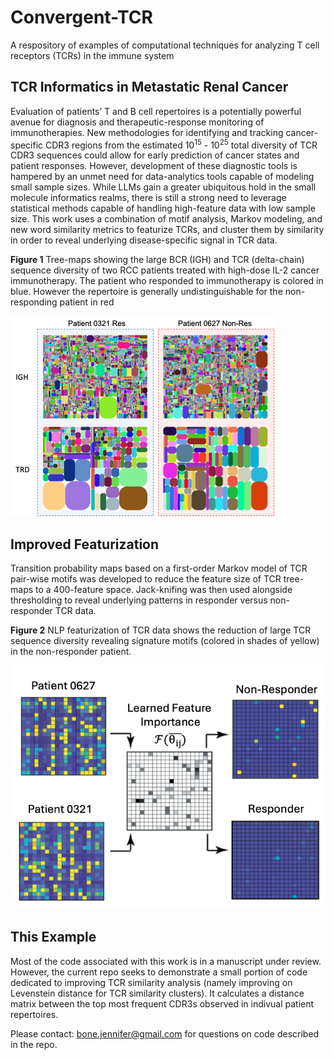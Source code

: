 # Convergent-TCR
A respository of examples of computational techniques for analyzing T cell receptors (TCRs) in the immune system

## TCR Informatics in Metastatic Renal Cancer
Evaluation of patients’ T and B cell repertoires is a potentially powerful avenue for diagnosis and therapeutic-response monitoring of immunotherapies. New methodologies for identifying and tracking cancer-specific CDR3 regions from the estimated 10<sup>15</sup> - 10<sup>25</sup> total diversity of TCR CDR3 sequences could allow for early prediction of cancer states and patient responses. However, development of these diagnostic tools is hampered by an unmet need for data-analytics tools capable of modeling small sample sizes. While LLMs gain a greater ubiquitous hold in the small molecule informatics realms, there is still a strong need to leverage statistical methods capable of handling high-feature data with low sample size. This work uses a combination of motif analysis, Markov modeling, and new word similarity metrics to featurize TCRs, and cluster them by similarity in order to reveal underlying disease-specific signal in TCR data.

**Figure 1** Tree-maps showing the large BCR (IGH) and TCR (delta-chain) sequence diversity of two RCC patients treated with high-dose IL-2 cancer immunotherapy. The patient who responded to immunotherapy is colored in blue. However the repertoire is generally undistinguishable for the non-responding patient in red

![Tree Maps showing sequence diversity two patient T cell repertoires](https://github.com/JenniferBone/convergent-TCR/blob/2236649463b61055bab2e2c29bf9512c168558d8/figures/Tree_maps.png)


## Improved Featurization
Transition probability maps based on a first-order Markov model of TCR pair-wise motifs was developed to reduce the feature size of TCR tree-maps to a 400-feature space. Jack-knifing was then used alongside thresholding to reveal underlying patterns in responder versus non-responder TCR data.

**Figure 2** NLP featurization of TCR data shows the reduction of large TCR sequence diversity revealing signature motifs (colored in shades of yellow) in the non-responder patient.

![TPM Featurizer of two patient T cell repertoires](https://github.com/JenniferBone/convergent-TCR/blob/29e2fd620f0db973a0218df3be0a28a4b5d97b12/figures/TCR_NLP_featurizer_small.png)

## This Example
Most of the code associated with this work is in a manuscript under review. However, the current repo seeks to demonstrate a small portion of code dedicated to improving TCR similarity analysis (namely improving on Levenstein distance for TCR similarity clusters). It calculates a distance matrix between the top most frequent CDR3s observed in indivual patient repertoires. 

Please contact: bone.jennifer@gmail.com for questions on code described in the repo.
